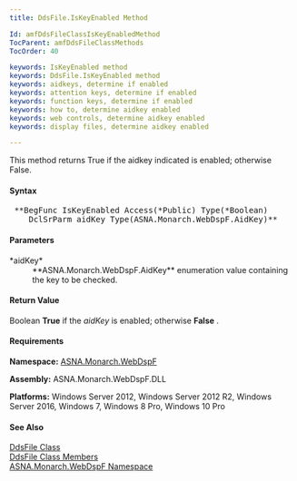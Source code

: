 ```yaml
---
title: DdsFile.IsKeyEnabled Method

Id: amfDdsFileClassIsKeyEnabledMethod
TocParent: amfDdsFileClassMethods
TocOrder: 40

keywords: IsKeyEnabled method
keywords: DdsFile.IsKeyEnabled method
keywords: aidkeys, determine if enabled
keywords: attention keys, determine if enabled
keywords: function keys, determine if enabled
keywords: how to, determine aidkey enabled
keywords: web controls, determine aidkey enabled
keywords: display files, determine aidkey enabled

---
```


This method returns True if the aidkey indicated is enabled; otherwise False.

#### Syntax
<pre class="prettyprint"> **BegFunc IsKeyEnabled Access(*Public) Type(*Boolean)
    DclSrParm aidKey Type(ASNA.Monarch.WebDspF.AidKey)** </pre>

#### Parameters
<dl>
        <dt>
 *aidKey* 
        </dt>
        <dd>
 **ASNA.Monarch.WebDspF.AidKey**  enumeration
        value containing the key to be checked.</dd>
</dl>

<!--mine -->

#### Return Value
Boolean **True** if the *aidKey* is enabled; otherwise **False** .

#### Requirements
**Namespace:** [ASNA.Monarch.WebDspF](amfWebDspFNamespace.html)

**Assembly:** ASNA.Monarch.WebDspF.DLL

**Platforms:** Windows Server 2012, Windows Server 2012 R2, Windows Server 2016, Windows 7, Windows 8 Pro, Windows 10 Pro

#### See Also
[DdsFile Class](amfDdsFileClass.html) <br clear="none" /> [DdsFile Class Members](amfDdsFileClassMembers.html) <br clear="none" /> [ ASNA.Monarch.WebDspF Namespace](amfWebDspFNamespace.html) 
